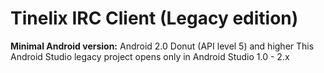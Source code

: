 # Tinelix IRC Client (Legacy edition)
<b>Minimal Android version:</b> Android 2.0 Donut (API level 5) and higher
This Android Studio legacy project opens only in Android Studio 1.0 - 2.x
